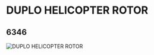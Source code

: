 # DUPLO HELICOPTER ROTOR
## 6346
![DUPLO HELICOPTER ROTOR](https://lc-www-live-s.legocdn.com/media/bricks/5/2/4192784.jpg)